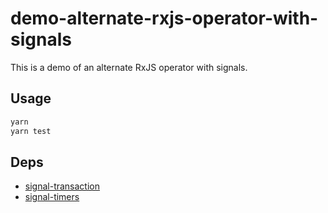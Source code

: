 # demo-alternate-rxjs-operator-with-signals

This is a demo of an alternate RxJS operator with signals.

## Usage

```bash
yarn
yarn test
```

## Deps

-   [signal-transaction](https://www.npmjs.com/package/signal-transaction)
-   [signal-timers](https://www.npmjs.com/package/signal-timers)
